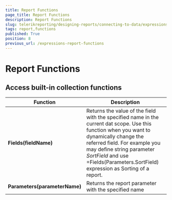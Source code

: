 ```yaml
---
title: Report Functions
page_title: Report Functions 
description: Report Functions
slug: telerikreporting/designing-reports/connecting-to-data/expressions/expressions-reference/functions/report-functions
tags: report,functions
published: True
position: 8
previous_url: /expressions-report-functions
---
```

<style>
table th:first-of-type {
    width: 25%;
}
table th:nth-of-type(2) {
    width: 75%;
}
</style>

# Report Functions

## Access built-in collection functions

| Function | Description |
| ------ | ------ |
| __Fields(fieldName)__ |Returns the value of the field with the specified name in the current dat scope. Use this function when you want to dynamically change the referred field. For example you may define string parameter _SortField_ and use<br/> =Fields(Parameters.SortField) <br/>expression as Sorting of a report.|
| __Parameters(parameterName)__ |Returns the report parameter with the specified name|
